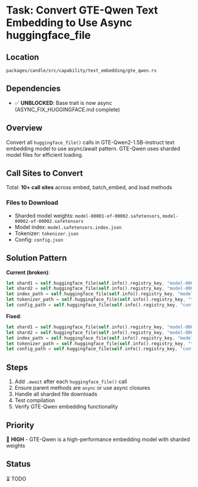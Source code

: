 # Task: Convert GTE-Qwen Text Embedding to Use Async huggingface_file

## Location
`packages/candle/src/capability/text_embedding/gte_qwen.rs`

## Dependencies
- ✅ **UNBLOCKED**: Base trait is now async (ASYNC_FIX_HUGGINGFACE.md complete)

## Overview
Convert all `huggingface_file()` calls in GTE-Qwen2-1.5B-instruct text embedding model to use async/await pattern. GTE-Qwen uses sharded model files for efficient loading.

## Call Sites to Convert

Total: **10+ call sites** across embed, batch_embed, and load methods

### Files to Download
- Sharded model weights: `model-00001-of-00002.safetensors`, `model-00002-of-00002.safetensors`
- Model index: `model.safetensors.index.json`
- Tokenizer: `tokenizer.json`
- Config: `config.json`

## Solution Pattern

**Current (broken)**:
```rust
let shard1 = self.huggingface_file(self.info().registry_key, "model-00001-of-00002.safetensors")?;
let shard2 = self.huggingface_file(self.info().registry_key, "model-00002-of-00002.safetensors")?;
let index_path = self.huggingface_file(self.info().registry_key, "model.safetensors.index.json")?;
let tokenizer_path = self.huggingface_file(self.info().registry_key, "tokenizer.json")?;
let config_path = self.huggingface_file(self.info().registry_key, "config.json")?;
```

**Fixed**:
```rust
let shard1 = self.huggingface_file(self.info().registry_key, "model-00001-of-00002.safetensors").await?;
let shard2 = self.huggingface_file(self.info().registry_key, "model-00002-of-00002.safetensors").await?;
let index_path = self.huggingface_file(self.info().registry_key, "model.safetensors.index.json").await?;
let tokenizer_path = self.huggingface_file(self.info().registry_key, "tokenizer.json").await?;
let config_path = self.huggingface_file(self.info().registry_key, "config.json").await?;
```

## Steps
1. Add `.await` after each `huggingface_file()` call
2. Ensure parent methods are `async` or use async closures
3. Handle all sharded file downloads
4. Test compilation
5. Verify GTE-Qwen embedding functionality

## Priority
🔴 **HIGH** - GTE-Qwen is a high-performance embedding model with sharded weights

## Status
⏳ TODO
